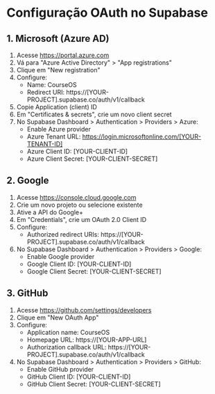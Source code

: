 # Configuração OAuth no Supabase

## 1. Microsoft (Azure AD)
1. Acesse https://portal.azure.com
2. Vá para "Azure Active Directory" > "App registrations"
3. Clique em "New registration"
4. Configure:
   - Name: CourseOS
   - Redirect URI: https://[YOUR-PROJECT].supabase.co/auth/v1/callback
5. Copie Application (client) ID
6. Em "Certificates & secrets", crie um novo client secret
7. No Supabase Dashboard > Authentication > Providers > Azure:
   - Enable Azure provider
   - Azure Tenant URL: https://login.microsoftonline.com/[YOUR-TENANT-ID]
   - Azure Client ID: [YOUR-CLIENT-ID]
   - Azure Client Secret: [YOUR-CLIENT-SECRET]

## 2. Google
1. Acesse https://console.cloud.google.com
2. Crie um novo projeto ou selecione existente
3. Ative a API do Google+ 
4. Em "Credentials", crie um OAuth 2.0 Client ID
5. Configure:
   - Authorized redirect URIs: https://[YOUR-PROJECT].supabase.co/auth/v1/callback
6. No Supabase Dashboard > Authentication > Providers > Google:
   - Enable Google provider
   - Google Client ID: [YOUR-CLIENT-ID]
   - Google Client Secret: [YOUR-CLIENT-SECRET]

## 3. GitHub
1. Acesse https://github.com/settings/developers
2. Clique em "New OAuth App"
3. Configure:
   - Application name: CourseOS
   - Homepage URL: https://[YOUR-APP-URL]
   - Authorization callback URL: https://[YOUR-PROJECT].supabase.co/auth/v1/callback
4. No Supabase Dashboard > Authentication > Providers > GitHub:
   - Enable GitHub provider
   - GitHub Client ID: [YOUR-CLIENT-ID]
   - GitHub Client Secret: [YOUR-CLIENT-SECRET]
